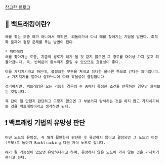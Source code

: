 [참고한 블로그](https://chanhuiseok.github.io/posts/algo-23/)

## 📌 백트래킹이란?

```
해를 찾는 도중 해가 아니어서 막히면, 되돌아가서 다시 해를 찾아가는 기법을 말한다. 최적화 문제와 결정 문제를 푸는 방법이 된다.
```

```
* 백트래킹
해를 찾아가는 도중, 지금의 경로가 해가 될 것 같지 않으면 그 경로를 더이상 가지 않고 되돌아갑니다. 즉, 반복문의 횟수까지 줄일 수 있으므로 효율성이 좋다.

이를 가지치기라고 하는데, 불필요한 부분을 쳐내고 최대한 올바른 쪽으로 간다는 의미입니다. -> 가지치기를 얼마나 잘하느냐에 따라 효율성이 결정됩니다.

정리하자면, 백트래킹은 모든 가능한 경우의 수 중에서 특정한 조건을 만족하는 경우만 살펴보는 것입니다.

즉 답이 될 만한지 판단하고 그렇지 않으면 그 부분까지 탐색하는 것을 하지 않고 가지치기하는 것을 백트래킹이라고 생각하면 된다.
```

## ❗️ 백트래킹 기법의 유망성 판단

```
어떤 노드의 유망성, 즉 해가 될만한지 판단한 후 유망하지 않다고 결정되면 그 노드의 이전(부모)로 돌아가 Backtracking 다음 자식 노드로 갑니다.

해가 될 가능성이 있으면 유망하다라고 하며, 유망하지 않은 노드에 가지 않는 것을 가지치기 한다고 한다.
```
